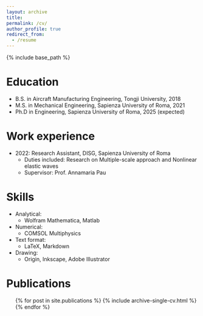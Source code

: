 ```yaml
---
layout: archive
title:
permalink: /cv/
author_profile: true
redirect_from:
  - /resume
---
```


{% include base_path %}

Education
======
* B.S. in Aircraft Manufacturing Engineering, Tongji University, 2018
* M.S. in Mechanical Engineering, Sapienza University of Roma, 2021
* Ph.D in Engineering, Sapienza University of Roma, 2025 (expected)

Work experience
======
* 2022: Research Assistant, DISG, Sapienza University of Roma
  * Duties included: Research on Multiple-scale approach and Nonlinear elastic waves
  * Supervisor: Prof. Annamaria Pau

  
Skills
======
* Analytical:
  * Wolfram Mathematica, Matlab
* Numerical:
  * COMSOL Multiphysics
* Text format:
  * LaTeX, Markdown
* Drawing:
  * Origin, Inkscape, Adobe Illustrator

Publications
======
  <ul>{% for post in site.publications %}
    {% include archive-single-cv.html %}
  {% endfor %}</ul>
